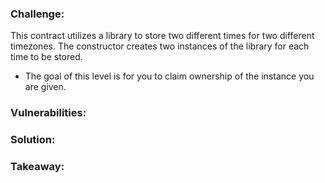 ### Challenge:
This contract utilizes a library to store two different times for two different timezones. The constructor creates two instances of the library for each time to be stored.

- The goal of this level is for you to claim ownership of the instance you are given.

### Vulnerabilities:

### Solution:

### Takeaway: